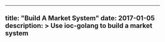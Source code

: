 
---
title: "Build A Market System"
date: 2017-01-05
description: >
  Use ioc-golang to build a market system
---